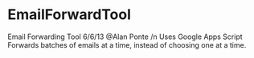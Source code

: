 EmailForwardTool
================
Email Forwarding Tool
6/6/13
@Alan Ponte /n
Uses Google Apps Script
Forwards batches of emails at a time, instead of choosing one at a time.
